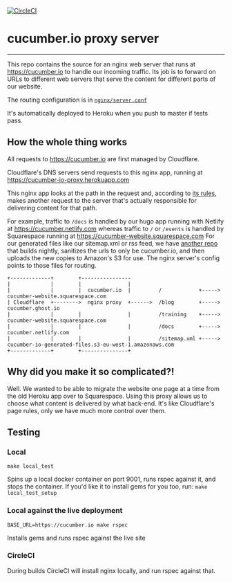 [![CircleCI](https://circleci.com/gh/cucumber/cucumber.io/tree/master.svg?style=svg)](https://circleci.com/gh/cucumber/cucumber.io/tree/master)

# cucumber.io proxy server
------------------------

This repo contains the source for an nginx web server that runs at https://cucumber.io to handle our incoming traffic. Its
job is to forward on URLs to different web servers that serve the content for different parts of our website.

The routing configuration is in [`nginx/server.conf`](https://github.com/cucumber/cucumber.io/blob/master/nginx/server.conf)

It's automatically deployed to Heroku when you push to master if tests pass.

## How the whole thing works

All requests to https://cucumber.io are first managed by Cloudflare.

Cloudflare's DNS servers send requests to this nginx app, running at https://cucumber-io-proxy.herokuapp.com

This nginx app looks at the path in the request and, according to [its rules](https://github.com/cucumber/cucumber.io/blob/master/nginx/server.conf), makes another request to the server that's actually responsible for delivering content for that path.

For example, traffic to `/docs` is handled by our hugo app running with Netlify at https://cucumber.netlify.com whereas traffic to `/` or `/events` is handled by Squarespace running at https://cucumber-website.squarespace.com For our generated files like our sitemap.xml or rss feed, we have [another repo](https://github.com/cucumber/cucumber.io-file-generator) that builds nightly, sanitizes the urls to only be cucumber.io, and then uploads the new copies to Amazon's S3 for use. The nginx server's config points to those files for routing.

```
+-------------+        +----------------
|             |        |               |
|             |        |  cucumber.io  |         /            +----->   cucumber-website.squarespace.com
| Cloudflare  +-------->  nginx proxy  +------>  /blog        +----->   cucumber.ghost.io
|             |        |               |         /training    +----->   cucumber-website.squarespace.com
|             |        |               |         /docs        +----->   cucumber.netlify.com
|             |        |               |         /sitemap.xml +----->   cucumber-io-generated-files.s3-eu-west-1.amazonaws.com
+-------------+        +---------------+
```

## Why did you make it so complicated?!

Well. We wanted to be able to migrate the website one page at a time from the old Heroku app over to Squarespace. Using this proxy allows us to choose what content is delivered by what back-end. It's like Cloudflare's page rules, only we have much more control over them.

## Testing

### Local

`make local_test`

Spins up a local docker container on port 9001, runs rspec against it, and stops the container. If you'd like it to install gems for you too, run: `make local_test_setup`

### Local against the live deployment

`BASE_URL=https://cucumber.io make rspec`

Installs gems and runs rspec against the live site

### CircleCI

During builds CircleCI will install nginx locally, and run rspec against that.
